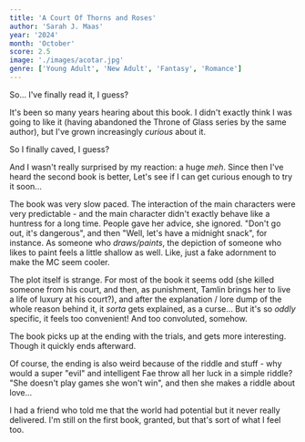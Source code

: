 ```yaml
---
title: 'A Court Of Thorns and Roses'
author: 'Sarah J. Maas'
year: '2024'
month: 'October'
score: 2.5
image: './images/acotar.jpg'
genre: ['Young Adult', 'New Adult', 'Fantasy', 'Romance']
---
```


So... I've finally read it, I guess?

It's been so many years hearing about this book. I didn't exactly think I was going to like it (having abandoned the Throne of Glass series by the same author), but I've grown increasingly _curious_ about it.

So I finally caved, I guess?

And I wasn't really surprised by my reaction: a huge _meh_. Since then I've heard the second book is better, Let's see if I can get curious enough to try it soon...

The book was very slow paced. The interaction of the main characters were very predictable - and the main character didn't exactly behave like a huntress for a long time. People gave her advice, she ignored. "Don't go out, it's dangerous", and then "Well, let's have a midnight snack", for instance. As someone who _draws/paints_, the depiction of someone who likes to paint feels a little shallow as well. Like, just a fake adornment to make the MC seem cooler.

The plot itself is strange. For most of the book it seems odd (she killed someone from his court, and then, as punishment, Tamlin brings her to live a life of luxury at his court?), and after the explanation / lore dump of the whole reason behind it, it _sorta_ gets explained, as a curse... But it's so _oddly_ specific, it feels too convenient! And too convoluted, somehow.

The book picks up at the ending with the trials, and gets more interesting. Though it quickly ends afterward.

Of course, the ending is also weird because of the riddle and stuff - why would a super "evil" and intelligent Fae throw all her luck in a simple riddle? "She doesn't play games she won't win", and then she makes a riddle about love...

I had a friend who told me that the world had potential but it never really delivered. I'm still on the first book, granted, but that's sort of what I feel too.